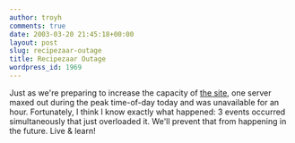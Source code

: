 ```yaml
---
author: troyh
comments: true
date: 2003-03-20 21:45:18+00:00
layout: post
slug: recipezaar-outage
title: Recipezaar Outage
wordpress_id: 1969
---
```


Just as we're preparing to increase the capacity of [the site](http://recipezaar.com), one server maxed out during the peak time-of-day today and was unavailable for an hour. Fortunately, I think I know exactly what happened: 3 events occurred simultaneously that just overloaded it. We'll prevent that from happening in the future. Live & learn!

